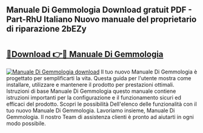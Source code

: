 ## Manuale Di Gemmologia Download gratuit PDF - Part-RhU Italiano Nuovo manuale del proprietario di riparazione 2bEZy

# <h2><a href="http://dfevqhj.blite.top/?on=Manuale+Di+Gemmologia">🔗Download 👉🔴 Manuale Di Gemmologia</a></h2>

[![Manuale Di Gemmologia download](https://i.imgur.com/lujVjoI.png)](http://dfevqhj.blite.top/?on=Manuale+Di+Gemmologia)
Il tuo nuovo Manuale Di Gemmologia è progettato per semplificarti la vita. Questa guida per l'utente mostra come installare, utilizzare e mantenere il prodotto per prestazioni ottimali. Istruzioni di base Manuale Di Gemmologia questo manuale contiene istruzioni importanti per la configurazione e il funzionamento sicuri ed efficaci del prodotto. Scopri le possibilità Dell'elenco delle funzionalità con il tuo nuovo Manuale Di Gemmologia. Lavoriamo insieme, Manuale Di Gemmologia. Il nostro Team di assistenza clienti è pronto ad aiutarti in ogni modo possibile.
